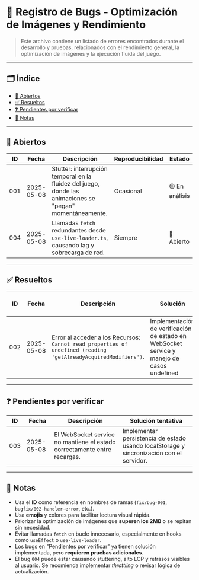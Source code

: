 # 🐞 Registro de Bugs - Optimización de Imágenes y Rendimiento

> Este archivo contiene un listado de errores encontrados durante el desarrollo y pruebas, relacionados con el rendimiento general, la optimización de imágenes y la ejecución fluida del juego.

---

## 🗂️ Índice

- [🔧 Abiertos](#abiertos)
- [✅ Resueltos](#resueltos)
- [❓ Pendientes por verificar](#pendientes-por-verificar)
- [📌 Notas](#notas)

---

## 🔧 Abiertos

| ID   | Fecha       | Descripción                                                                                             | Reproducibilidad | Estado         |
|------|-------------|---------------------------------------------------------------------------------------------------------|------------------|----------------|
| 001  | 2025-05-08 | Stutter: interrupción temporal en la fluidez del juego, donde las animaciones se "pegan" momentáneamente. | Ocasional        | 🟡 En análisis  |
| 004  | 2025-05-08  | Llamadas `fetch` redundantes desde `use-live-loader.ts`, causando lag y sobrecarga de red.              | Siempre          | 🔴 Abierto      |

---

## ✅ Resueltos

| ID   | Fecha       | Descripción   | Solución | Fecha de solución |
|------|-------------|---------------|----------|-------------------|
| 002  | 2025-05-08  | Error al acceder a los Recursos: `Cannot read properties of undefined (reading 'getAlreadyAcquiredModifiers')`. | Implementación de verificación de estado en WebSocket service y manejo de casos undefined | 2024-03-19 |

---

## ❓ Pendientes por verificar

| ID   | Fecha       | Descripción                                                                 | Solución tentativa                                                                 |
|------|-------------|-----------------------------------------------------------------------------|------------------------------------------------------------------------------------|
| 003  | 2025-05-08 | El WebSocket service no mantiene el estado correctamente entre recargas.    | Implementar persistencia de estado usando localStorage y sincronización con el servidor. |

---

## 📌 Notas

- Usa el **ID** como referencia en nombres de ramas (`fix/bug-001`, `bugfix/002-handler-error`, etc.).
- Usa **emojis** y colores para facilitar lectura visual rápida.
- Priorizar la optimización de imágenes que **superen los 2MB** o se repitan sin necesidad.
- Evitar llamadas `fetch` en bucle innecesario, especialmente en hooks como `useEffect` o `use-live-loader`.
- Los bugs en "Pendientes por verificar" ya tienen solución implementada, pero **requieren pruebas adicionales**.
- El bug `004` puede estar causando stuttering, alto LCP y retrasos visibles al usuario. Se recomienda implementar *throttling* o revisar lógica de actualización.


